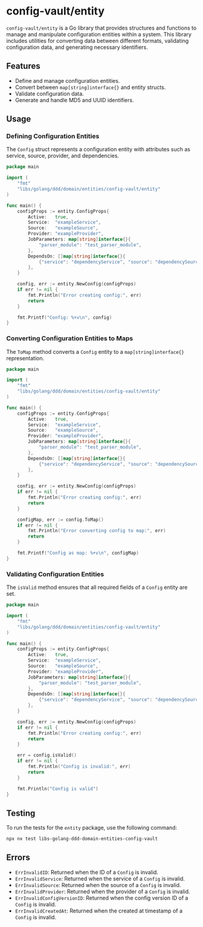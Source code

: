 # config-vault/entity

`config-vault/entity` is a Go library that provides structures and functions to manage and manipulate configuration entities within a system. This library includes utilities for converting data between different formats, validating configuration data, and generating necessary identifiers.

## Features

- Define and manage configuration entities.
- Convert between `map[string]interface{}` and entity structs.
- Validate configuration data.
- Generate and handle MD5 and UUID identifiers.

## Usage

### Defining Configuration Entities

The `Config` struct represents a configuration entity with attributes such as service, source, provider, and dependencies.

```go
package main

import (
    "fmt"
    "libs/golang/ddd/domain/entities/config-vault/entity"
)

func main() {
    configProps := entity.ConfigProps{
        Active:   true,
        Service:  "exampleService",
        Source:   "exampleSource",
        Provider: "exampleProvider",
        JobParameters: map[string]interface{}{
			"parser_module": "test_parser_module",
		},
        DependsOn: []map[string]interface{}{
            {"service": "dependencyService", "source": "dependencySource"},
        },
    }

    config, err := entity.NewConfig(configProps)
    if err != nil {
        fmt.Println("Error creating config:", err)
        return
    }

    fmt.Printf("Config: %+v\n", config)
}
```

### Converting Configuration Entities to Maps

The `ToMap` method converts a `Config` entity to a `map[string]interface{}` representation.

```go
package main

import (
    "fmt"
    "libs/golang/ddd/domain/entities/config-vault/entity"
)

func main() {
    configProps := entity.ConfigProps{
        Active:   true,
        Service:  "exampleService",
        Source:   "exampleSource",
        Provider: "exampleProvider",
        JobParameters: map[string]interface{}{
			"parser_module": "test_parser_module",
		},
        DependsOn: []map[string]interface{}{
            {"service": "dependencyService", "source": "dependencySource"},
        },
    }

    config, err := entity.NewConfig(configProps)
    if err != nil {
        fmt.Println("Error creating config:", err)
        return
    }

    configMap, err := config.ToMap()
    if err != nil {
        fmt.Println("Error converting config to map:", err)
        return
    }

    fmt.Printf("Config as map: %+v\n", configMap)
}
```

### Validating Configuration Entities

The `isValid` method ensures that all required fields of a `Config` entity are set.

```go
package main

import (
    "fmt"
    "libs/golang/ddd/domain/entities/config-vault/entity"
)

func main() {
    configProps := entity.ConfigProps{
        Active:   true,
        Service:  "exampleService",
        Source:   "exampleSource",
        Provider: "exampleProvider",
        JobParameters: map[string]interface{}{
			"parser_module": "test_parser_module",
		},
        DependsOn: []map[string]interface{}{
            {"service": "dependencyService", "source": "dependencySource"},
        },
    }

    config, err := entity.NewConfig(configProps)
    if err != nil {
        fmt.Println("Error creating config:", err)
        return
    }

    err = config.isValid()
    if err != nil {
        fmt.Println("Config is invalid:", err)
        return
    }

    fmt.Println("Config is valid")
}
```

## Testing

To run the tests for the `entity` package, use the following command:

```sh
npx nx test libs-golang-ddd-domain-entities-config-vault
```

## Errors

- `ErrInvalidID`: Returned when the ID of a `Config` is invalid.
- `ErrInvalidService`: Returned when the service of a `Config` is invalid.
- `ErrInvalidSource`: Returned when the source of a `Config` is invalid.
- `ErrInvalidProvider`: Returned when the provider of a `Config` is invalid.
- `ErrInvalidConfigVersionID`: Returned when the config version ID of a `Config` is invalid.
- `ErrInvalidCreatedAt`: Returned when the created at timestamp of a `Config` is invalid.
